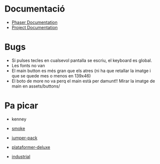 # Documentació
* [Phaser Documentation](https://phaser.io/docs/2.6.2/index)
* [Project Documentation](https://docs.google.com/document/d/1ykEkM3PIsLzuafaQFkp95UH97ueGlGxNYFP1rbml_zs/edit#)


# Bugs

* Si pulses tecles en cualsevol pantalla se escriu, el keyboard es global.
* Les fonts no van
* El main button es més gran que els atres (ni ha que retallar la imatge i que se quede mes o menos en 139x46)
* El boto de more no va perq el main està per damunt!! Mirar la imatge de main en assets/buttons/

# Pa picar

* kenney

* [smoke](https://www.kenney.nl/assets/smoke-particles)
* [jumper-pack](https://www.kenney.nl/assets/jumper-pack)
* [plataformer-deluxe](https://www.kenney.nl/assets/platformer-art-deluxe)
* [industrial](https://www.kenney.nl/assets/platformer-pack-industrial)